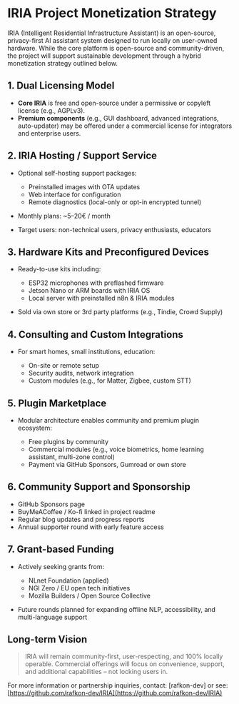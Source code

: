 # IRIA Project Monetization Strategy

IRIA (Intelligent Residential Infrastructure Assistant) is an open-source, privacy-first AI assistant system designed to run locally on user-owned hardware. While the core platform is open-source and community-driven, the project will support sustainable development through a hybrid monetization strategy outlined below.

## 1. Dual Licensing Model

* **Core IRIA** is free and open-source under a permissive or copyleft license (e.g., AGPLv3).
* **Premium components** (e.g., GUI dashboard, advanced integrations, auto-updater) may be offered under a commercial license for integrators and enterprise users.

## 2. IRIA Hosting / Support Service

* Optional self-hosting support packages:

  * Preinstalled images with OTA updates
  * Web interface for configuration
  * Remote diagnostics (local-only or opt-in encrypted tunnel)
* Monthly plans: \~5–20€ / month
* Target users: non-technical users, privacy enthusiasts, educators

## 3. Hardware Kits and Preconfigured Devices

* Ready-to-use kits including:

  * ESP32 microphones with preflashed firmware
  * Jetson Nano or ARM boards with IRIA OS
  * Local server with preinstalled n8n & IRIA modules
* Sold via own store or 3rd party platforms (e.g., Tindie, Crowd Supply)

## 4. Consulting and Custom Integrations

* For smart homes, small institutions, education:

  * On-site or remote setup
  * Security audits, network integration
  * Custom modules (e.g., for Matter, Zigbee, custom STT)

## 5. Plugin Marketplace

* Modular architecture enables community and premium plugin ecosystem:

  * Free plugins by community
  * Commercial modules (e.g., voice biometrics, home learning assistant, multi-zone control)
  * Payment via GitHub Sponsors, Gumroad or own store

## 6. Community Support and Sponsorship

* GitHub Sponsors page
* BuyMeACoffee / Ko-fi linked in project readme
* Regular blog updates and progress reports
* Annual supporter round with early feature access

## 7. Grant-based Funding

* Actively seeking grants from:

  * NLnet Foundation (applied)
  * NGI Zero / EU open tech initiatives
  * Mozilla Builders / Open Source Collective
* Future rounds planned for expanding offline NLP, accessibility, and multi-language support

## Long-term Vision

> IRIA will remain community-first, user-respecting, and 100% locally operable. Commercial offerings will focus on convenience, support, and additional capabilities – not locking users in.

For more information or partnership inquiries, contact: \[rafkon-dev] or see: [https://github.com/rafkon-dev/IRIA](https://github.com/rafkon-dev/IRIA)

